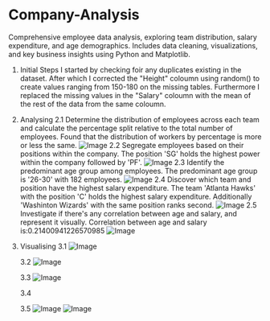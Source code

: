 # Company-Analysis
Comprehensive employee data analysis, exploring team distribution, salary expenditure, and age demographics. Includes data cleaning, visualizations, and key business insights using Python and Matplotlib.

1. Initial Steps
 I started by checking foir any duplicates existing in the dataset.
 After which I corrected the "Height" coloumn using random() to create values ranging from 150-180 on the missing tables.
 Furthermore I replaced the missing values in the "Salary" coloumn with the mean of the rest of the data from the same coloumn.

2. Analysing
   2.1
    Determine the distribution of employees across each team and calculate the percentage split relative to the total number of employees.
    Found that the distribution of workers by percentage is more or less the same.
    ![Image](https://github.com/user-attachments/assets/b79f5e7b-8207-434f-89b9-78081ac80d5a)
   2.2
    Segregate employees based on their positions within the company.
    The position 'SG' holds the highest power within the company followed by 'PF'.
    ![Image](https://github.com/user-attachments/assets/69fb91c1-ce6c-4613-9722-51d4430c8774)
   2.3
    Identify the predominant age group among employees.
    The predominant age group is '26-30' with 182 employees.
    ![Image](https://github.com/user-attachments/assets/baa0ebf8-91af-42ca-b69e-0cf50e0a16f0)
   2.4
    Discover which team and position have the highest salary expenditure.
    The team 'Atlanta Hawks' with the position 'C' holds the highest salary expenditure. 
    Additionally 'Washinton Wizards' with the same position ranks second.
    ![Image](https://github.com/user-attachments/assets/45a1732f-8944-46ae-955e-3b2b01fe87e6)
   2.5
    Investigate if there's any correlation between age and salary, and represent it 
    visually.
    Correlation between age and salary is:0.21400941226570985 
    ![Image](https://github.com/user-attachments/assets/b599d840-b51e-4afa-bab2-f532b4145027)
4. Visualising
   3.1
    ![Image](https://github.com/user-attachments/assets/69343c72-dbde-4cc0-a4a0-d2400cab6865)
    
   3.2
    ![Image](https://github.com/user-attachments/assets/5b6dda3d-184d-4bb3-9ea0-90e2dec0cf0b)
    
   3.3
    ![Image](https://github.com/user-attachments/assets/ba4e242b-54de-47a4-a130-2172e4fb0495)
    
   3.4
    
    
   3.5
    ![Image](https://github.com/user-attachments/assets/3eabccc5-8a61-425d-baaf-968a5e645414)
    ![Image](https://github.com/user-attachments/assets/1bb4acd7-aa26-438b-8646-4de91c29f6cb)
 
